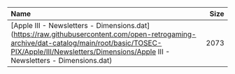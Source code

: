 |Name|Size|
|:---|---:|
|[Apple III - Newsletters - Dimensions.dat](https://raw.githubusercontent.com/open-retrogaming-archive/dat-catalog/main/root/basic/TOSEC-PIX/Apple/III/Newsletters/Dimensions/Apple III - Newsletters - Dimensions.dat)|2073|
